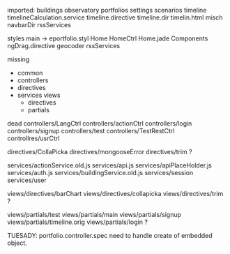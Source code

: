 imported:
  buildings
  observatory
  portfolios
  settings
  scenarios
  timeline
    timelineCalculation.service
    timeline.directive
    timeline.dir
    timelin.html
  misch  
    navbarDir
    rssServices

  styles
    main -> eportfolio.styl
  Home
    HomeCtrl
    Home.jade
  Components
    ngDrag.directive
    geocoder
    rssServices

missing
  - common
  - controllers
  - directives
  - services
  views
    - directives
    - partials


dead
  controllers/LangCtrl
  controllers/actionCtrl
  controllers/login
  controllers/signup
  controllers/test
  controllers/TestRestCtrl
  controllres/usrCtrl

  directives/CollaPicka
  directives/mongooseError
  directives/trim         ?

  services/actionService.old.js
  services/api.js
  services/apiPlaceHolder.js
  services/auth.js
  services/buildingService.old.js
  services/session
  services/user

  views/directives/barChart
  views/directives/collapicka
  views/directives/trim ?

  views/partials/test
  views/partials/main
  views/partials/signup
  views/partials/timeline.orig
  views/partials/login   ?


TUESADY:
  portfolio.controller.spec
    need to handle create of embedded object.
